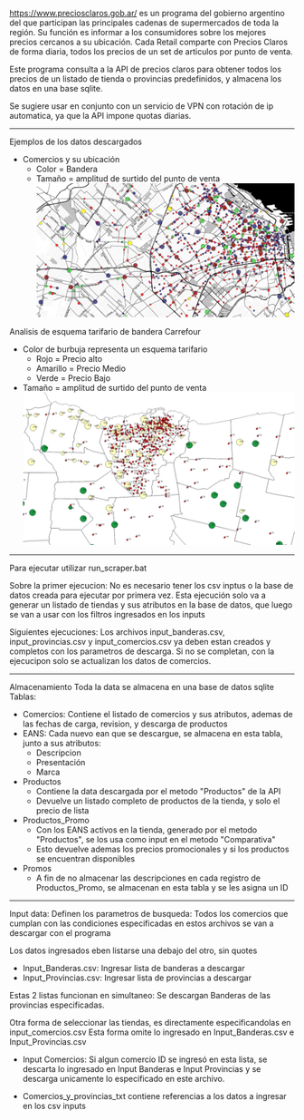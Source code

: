 https://www.preciosclaros.gob.ar/ es un programa del gobierno argentino del que participan las principales cadenas de supermercados 
de toda la región. Su función es informar a los consumidores sobre los mejores precios cercanos a su ubicación.
Cada Retail comparte con Precios Claros de forma diaria, todos los precios de un set de articulos por punto de venta.

Este programa consulta a la API de precios claros para obtener todos los precios de un listado de tienda o provincias predefinidos, 
y almacena los datos en una base sqlite. 

Se sugiere usar en conjunto con un servicio de VPN con rotación de ip automatica, ya que la API impone quotas diarias.

--------------------------------------------------------------------------------------------------------------------------------------

Ejemplos de los datos descargados

- Comercios y su ubicación
	- Color = Bandera
	- Tamaño = amplitud de surtido del punto de venta
![testimage](https://github.com/rodram88/precios-claros-scraper/blob/master/images/comercios.PNG?raw=true)

Analisis de esquema tarifario de bandera Carrefour
- Color de burbuja representa un esquema tarifario
	- Rojo = Precio alto
	- Amarillo = Precio Medio
	- Verde = Precio Bajo
- Tamaño = amplitud de surtido del punto de venta
![testimage](https://github.com/rodram88/precios-claros-scraper/blob/master/images/esquema_tarifario_carrefour.png?raw=true)

--------------------------------------------------------------------------------------------------------------------------------------

Para ejecutar utilizar run_scraper.bat

Sobre la primer ejecucion:
	No es necesario tener los csv inptus o la base de datos creada para ejecutar por primera vez.
	Esta ejecución solo va a generar un listado de tiendas y sus atributos en la base de datos, 
	 que luego se van a usar con los filtros ingresados en los inputs

Siguientes ejecuciones:
	Los archivos input_banderas.csv, input_provincias.csv y input_comercios.csv ya 
	deben estan creados y completos con los parametros de descarga.
	Si no se completan, con la ejecucipon solo se actualizan los datos de comercios.

--------------------------------------------------------------------------------------------------------------------------------------

Almacenamiento
Toda la data se almacena en una base de datos sqlite
Tablas:
- Comercios: Contiene el listado de comercios y sus atributos, ademas de las fechas de carga, revision, y descarga de productos
- EANS: Cada nuevo ean que se descargue, se almacena en esta tabla, junto a sus atributos:
	- Descripcion
	- Presentación
	- Marca
- Productos
	- Contiene la data descargada por el metodo "Productos" de la API
	- Devuelve un listado completo de productos de la tienda, y solo el precio de lista
- Productos_Promo
	- Con los EANS activos en la tienda, generado por el metodo "Productos", se los usa como input en el metodo "Comparativa"
	- Esto devuelve ademas los precios promocionales y si los productos se encuentran disponibles
- Promos
	- A fin de no almacenar las descripciones en cada registro de Productos_Promo, se almacenan en esta tabla y se les asigna un ID

--------------------------------------------------------------------------------------------------------------------------------------

Input data: 
Definen los parametros de busqueda: Todos los comercios que cumplan con las condiciones especificadas en estos
archivos se van a descargar con el programa

Los datos ingresados eben listarse una debajo del otro, sin quotes

- Input_Banderas.csv: Ingresar lista de banderas a descargar		
- Input_Provincias.csv: Ingresar lista de provincias a descargar

Estas 2 listas funcionan en simultaneo: Se descargan Banderas de las provincias especificadas.

Otra forma de seleccionar las tiendas, es directamente especificandolas en input_comercios.csv
Esta forma omite lo ingresado en Input_Banderas.csv e Input_Provincias.csv
- Input Comercios:
	Si algun comercio ID se ingresó en esta lista, se descarta lo ingresado en Input Banderas e Input Provincias
	 y se descarga unicamente lo especificado en este archivo.

- Comercios_y_provincias_txt contiene referencias a los datos a ingresar en los csv inputs


